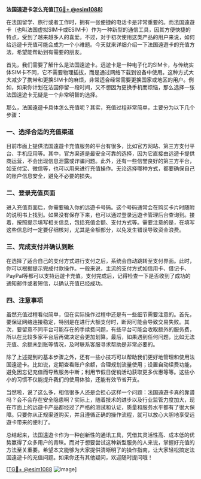 **法国遠遊卡怎么充值[[TG💪+ @esim1088](https://t.me/s/esim1088)]**

在法国留学、旅行或者工作时，拥有一张便捷的电话卡是非常重要的。而法国遠遊卡（也叫法国虚拟SIM卡或ESIM卡）作为一种新型的通信工具，因其方便快捷的特点，受到了越来越多人的喜爱。不过，对于初次使用这类产品的用户来说，如何给远遊卡充值可能会成为一个小难题。今天就来详细介绍一下法国遠遊卡的充值方法，希望能帮助到有需要的朋友。

首先，我们需要了解什么是法国遠遊卡。远遊卡是一种电子化的SIM卡，与传统实体SIM卡不同，它不需要物理插拔，而是通过网络下载到设备中使用。这种方式大大减少了携带和更换SIM卡的麻烦，非常适合经常需要更换国家或地区的用户。例如，如果你计划在法国停留一段时间，又不想因为更换手机而烦恼，那么选择一张法国遠遊卡无疑是一个非常明智的选择。

那么，法国遠遊卡具体怎么充值呢？其实，充值过程非常简单，主要分为以下几个步骤：

### 一、选择合适的充值渠道

目前市面上提供法国遠遊卡充值服务的平台有很多，比如官方网站、第三方支付平台、手机应用等。其中，官方渠道是最安全可靠的选择，因为它直接由远遊卡提供商运营，不会出现信息泄露或诈骗问题。此外，还有一些信誉良好的第三方平台，如支付宝、微信等，也可以用来进行充值操作。无论选择哪种方式，都要确保自己的账户信息安全，避免不必要的损失。

### 二、登录充值页面

进入充值页面后，你需要输入你的远遊卡号码。这个号码通常会在购买卡片时随附的说明书上找到。如果没有保存下来，也可以通过登录远遊卡管理后台查询到。接着，按照提示填写相关信息，包括充值金额、支付方式等。需要注意的是，在填写这些信息时一定要仔细核对，尤其是金额部分，以免发生错误导致资金浪费。

### 三、完成支付并确认到账

在选择了适合自己的支付方式进行支付之后，系统会自动跳转至支付界面。此时，你可以根据提示完成付款操作。一般来说，主流的支付方式如信用卡、借记卡、PayPal等都可以支持远遊卡充值。支付完成后，记得检查一下是否收到了成功的通知邮件或者短信，以确认充值已经成功。

### 四、注意事项

虽然充值过程看似简单，但在实际操作过程中还是有一些细节需要注意的。首先，要保证网络连接稳定，特别是在进行大额支付时，断网可能会导致交易失败。其次，要留意不同平台可能存在的手续费问题，有些平台可能会收取额外的服务费，所以在比较多家平台后再做决定会更加划算。最后，如果遇到任何问题，比如无法充值、余额未到账等情况，及时联系客服寻求帮助是非常必要的。

除了上述提到的基本步骤之外，还有一些小技巧可以帮助我们更好地管理和使用法国遠遊卡。比如说，定期查看账户余额，合理规划流量使用；设置自动续费功能，避免因忘记充值而导致服务中断；利用节假日促销活动获取更多优惠等等。这些小小的习惯不仅能提升我们的使用体验，还能有效节省开支。

当然啦，说了这么多，相信很多人还是会担心这样一个问题：法国遠遊卡真的靠谱吗？会不会存在安全隐患啊？实际上，随着技术的进步以及行业监管力度加大，现在市面上的远遊卡产品都经过了严格的测试和认证，质量和服务水平都有了很大保障。只要你从正规渠道购买，并且遵循正确的操作流程，就可以放心大胆地享受远遊卡带来的便利了。

总结起来，法国遠遊卡作为一种创新性的通讯工具，凭借其灵活性高、成本低的优势赢得了众多用户的青睐。而对于想要尝试这种新型服务的人来说，掌握好充值的方法至关重要。希望本文能够为大家提供清晰明了的操作指南，让大家轻松搞定法国遠遊卡的充值问题。如果你还有其他疑问，欢迎随时提问哦！

[[TG💪+ @esim1088](https://t.me/s/esim1088) ![Image](https://i.postimg.cc/4NQfJmqS/Snipaste-2025-05-13-00-14-12.png)]